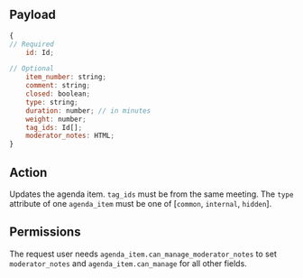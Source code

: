 ## Payload
```js
{
// Required
    id: Id;

// Optional
    item_number: string;
    comment: string;
    closed: boolean;
    type: string;
    duration: number; // in minutes
    weight: number;
    tag_ids: Id[];
    moderator_notes: HTML;
}
```

## Action
Updates the agenda item. `tag_ids` must be from the same meeting.
The `type` attribute of one `agenda_item` must be one of [`common`, `internal`, `hidden`].

## Permissions
The request user needs `agenda_item.can_manage_moderator_notes` to set `moderator_notes` and
`agenda_item.can_manage` for all other fields.
